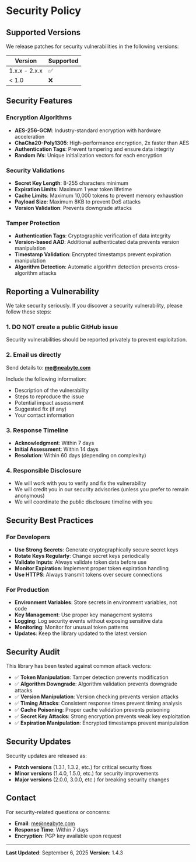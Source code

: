 # Security Policy

## Supported Versions

We release patches for security vulnerabilities in the following versions:

| Version | Supported          |
| ------- | ------------------ |
| 1.x.x - 2.x.x  | ✅          |
| < 1.0   | ❌                 |

## Security Features

### Encryption Algorithms
- **AES-256-GCM**: Industry-standard encryption with hardware acceleration
- **ChaCha20-Poly1305**: High-performance encryption, 2x faster than AES
- **Authentication Tags**: Prevent tampering and ensure data integrity
- **Random IVs**: Unique initialization vectors for each encryption

### Security Validations
- **Secret Key Length**: 8-255 characters minimum
- **Expiration Limits**: Maximum 1 year token lifetime
- **Cache Limits**: Maximum 10,000 tokens to prevent memory exhaustion
- **Payload Size**: Maximum 8KB to prevent DoS attacks
- **Version Validation**: Prevents downgrade attacks

### Tamper Protection
- **Authentication Tags**: Cryptographic verification of data integrity
- **Version-based AAD**: Additional authenticated data prevents version manipulation
- **Timestamp Validation**: Encrypted timestamps prevent expiration manipulation
- **Algorithm Detection**: Automatic algorithm detection prevents cross-algorithm attacks

## Reporting a Vulnerability

We take security seriously. If you discover a security vulnerability, please follow these steps:

### 1. **DO NOT** create a public GitHub issue
Security vulnerabilities should be reported privately to prevent exploitation.

### 2. Email us directly
Send details to: **me@neabyte.com**

Include the following information:
- Description of the vulnerability
- Steps to reproduce the issue
- Potential impact assessment
- Suggested fix (if any)
- Your contact information

### 3. Response Timeline
- **Acknowledgment**: Within 7 days
- **Initial Assessment**: Within 14 days
- **Resolution**: Within 60 days (depending on complexity)

### 4. Responsible Disclosure
- We will work with you to verify and fix the vulnerability
- We will credit you in our security advisories (unless you prefer to remain anonymous)
- We will coordinate the public disclosure timeline with you

## Security Best Practices

### For Developers
- **Use Strong Secrets**: Generate cryptographically secure secret keys
- **Rotate Keys Regularly**: Change secret keys periodically
- **Validate Inputs**: Always validate token data before use
- **Monitor Expiration**: Implement proper token expiration handling
- **Use HTTPS**: Always transmit tokens over secure connections

### For Production
- **Environment Variables**: Store secrets in environment variables, not code
- **Key Management**: Use proper key management systems
- **Logging**: Log security events without exposing sensitive data
- **Monitoring**: Monitor for unusual token patterns
- **Updates**: Keep the library updated to the latest version

## Security Audit

This library has been tested against common attack vectors:

- ✅ **Token Manipulation**: Tamper detection prevents modification
- ✅ **Algorithm Downgrade**: Algorithm validation prevents downgrade attacks
- ✅ **Version Manipulation**: Version checking prevents version attacks
- ✅ **Timing Attacks**: Consistent response times prevent timing analysis
- ✅ **Cache Poisoning**: Proper cache validation prevents poisoning
- ✅ **Secret Key Attacks**: Strong encryption prevents weak key exploitation
- ✅ **Expiration Manipulation**: Encrypted timestamps prevent manipulation

## Security Updates

Security updates are released as:
- **Patch versions** (1.3.1, 1.3.2, etc.) for critical security fixes
- **Minor versions** (1.4.0, 1.5.0, etc.) for security improvements
- **Major versions** (2.0.0, 3.0.0, etc.) for breaking security changes

## Contact

For security-related questions or concerns:
- **Email**: me@neabyte.com
- **Response Time**: Within 7 days
- **Encryption**: PGP key available upon request

---

**Last Updated**: September 6, 2025
**Version**: 1.4.3
